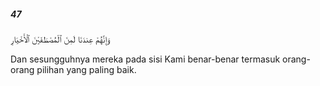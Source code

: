 ##### 47

<span class="ayah">وَإِنَّهُمْ عِندَنَا لَمِنَ ٱلْمُصْطَفَيْنَ ٱلْأَخْيَارِ</span>

<span class="ayah_translation">Dan sesungguhnya mereka pada sisi Kami benar-benar termasuk orang-orang pilihan yang paling baik.</span>
